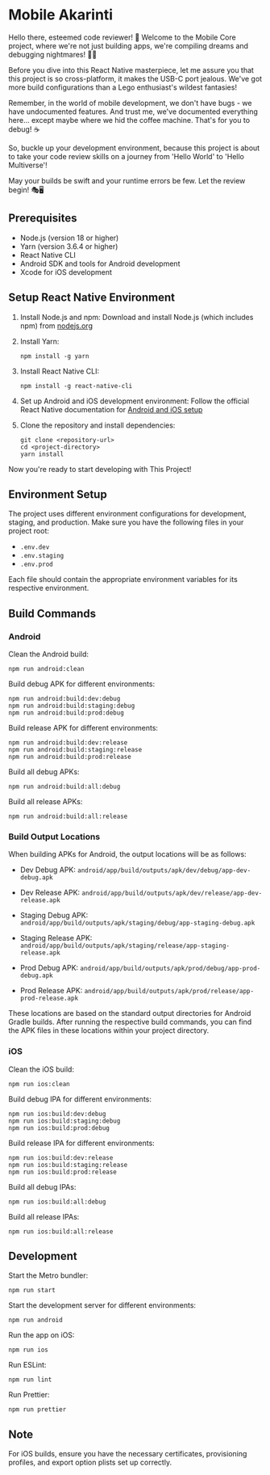 # Mobile Akarinti

Hello there, esteemed code reviewer! 👋 Welcome to the Mobile Core project, where we're not just building apps, we're compiling dreams and debugging nightmares! 🚀🐛

Before you dive into this React Native masterpiece, let me assure you that this project is so cross-platform, it makes the USB-C port jealous. We've got more build configurations than a Lego enthusiast's wildest fantasies!

Remember, in the world of mobile development, we don't have bugs - we have undocumented features. And trust me, we've documented everything here... except maybe where we hid the coffee machine. That's for you to debug! ☕

So, buckle up your development environment, because this project is about to take your code review skills on a journey from 'Hello World' to 'Hello Multiverse'!

May your builds be swift and your runtime errors be few. Let the review begin! 🎭🖥️

## Prerequisites

- Node.js (version 18 or higher)
- Yarn (version 3.6.4 or higher)
- React Native CLI
- Android SDK and tools for Android development
- Xcode for iOS development


## Setup React Native Environment

1. Install Node.js and npm:
   Download and install Node.js (which includes npm) from [nodejs.org](https://nodejs.org/)

2. Install Yarn:
   ```
   npm install -g yarn
   ```

3. Install React Native CLI:
   ```
   npm install -g react-native-cli
   ```

4. Set up Android and iOS development environment:
   Follow the official React Native documentation for [Android and iOS setup](https://reactnative.dev/docs/set-up-your-environment)


5. Clone the repository and install dependencies:
   ```
   git clone <repository-url>
   cd <project-directory>
   yarn install
   ```

Now you're ready to start developing with This Project!


## Environment Setup

The project uses different environment configurations for development, staging, and production. Make sure you have the following files in your project root:

- `.env.dev`
- `.env.staging`
- `.env.prod`

Each file should contain the appropriate environment variables for its respective environment.

## Build Commands

### Android

Clean the Android build:
```
npm run android:clean
```


Build debug APK for different environments:
```
npm run android:build:dev:debug
npm run android:build:staging:debug
npm run android:build:prod:debug
```

Build release APK for different environments:
```
npm run android:build:dev:release
npm run android:build:staging:release
npm run android:build:prod:release
```

Build all debug APKs:
```
npm run android:build:all:debug
```

Build all release APKs:
```
npm run android:build:all:release
```

### Build Output Locations

When building APKs for Android, the output locations will be as follows:

- Dev Debug APK:
  `android/app/build/outputs/apk/dev/debug/app-dev-debug.apk`

- Dev Release APK:
  `android/app/build/outputs/apk/dev/release/app-dev-release.apk`

- Staging Debug APK:
  `android/app/build/outputs/apk/staging/debug/app-staging-debug.apk`

- Staging Release APK:
  `android/app/build/outputs/apk/staging/release/app-staging-release.apk`

- Prod Debug APK:
  `android/app/build/outputs/apk/prod/debug/app-prod-debug.apk`

- Prod Release APK:
  `android/app/build/outputs/apk/prod/release/app-prod-release.apk`

These locations are based on the standard output directories for Android Gradle builds. After running the respective build commands, you can find the APK files in these locations within your project directory.


### iOS

Clean the iOS build:
```
npm run ios:clean
```

Build debug IPA for different environments:
```
npm run ios:build:dev:debug
npm run ios:build:staging:debug
npm run ios:build:prod:debug
```

Build release IPA for different environments:
```
npm run ios:build:dev:release
npm run ios:build:staging:release
npm run ios:build:prod:release
```

Build all debug IPAs:
```
npm run ios:build:all:debug
```

Build all release IPAs:
```
npm run ios:build:all:release
```

## Development

Start the Metro bundler:
```
npm run start
```

Start the development server for different environments:
```
npm run android
```

Run the app on iOS:
```
npm run ios
```

Run ESLint:
```
npm run lint
```

Run Prettier:
```
npm run prettier
```

## Note


For iOS builds, ensure you have the necessary certificates, provisioning profiles, and export option plists set up correctly.
